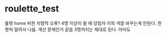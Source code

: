 # roulette_test
룰렛 home 버젼 치명적 오류? 4명 이상이 될 때 당첨자 이외 색깔 바꾸는게 안된다.
한명씩 밀려서 나옴. 계산 문제인거 같음 3명까지는 제대로 된다. 아마도
